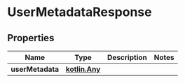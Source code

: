 
# UserMetadataResponse

## Properties
Name | Type | Description | Notes
------------ | ------------- | ------------- | -------------
**userMetadata** | [**kotlin.Any**](.md) |  | 



